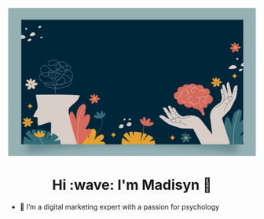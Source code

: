 ![Header banner for madberns](https://github.com/madberns/madberns/blob/main/github_noggin_4.jpg)

<h1 align='center' style='"border-bottom:0px"'> Hi :wave: I'm Madisyn 🌻</h1>

- 👀 I’m a digital marketing expert with a passion for psychology

<!---
madberns/madberns is a ✨ special ✨ repository because its `README.md` (this file) appears on your GitHub profile.
You can click the Preview link to take a look at your changes.
--->

